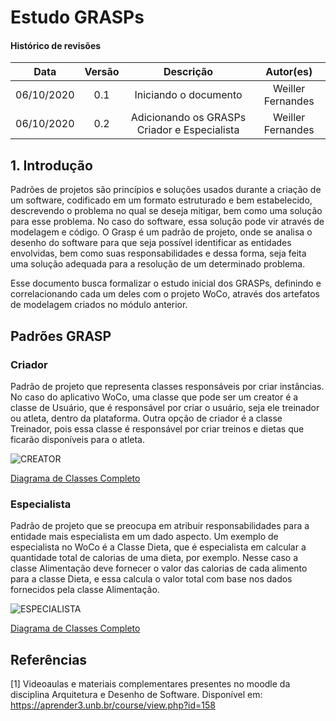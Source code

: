 # Estudo GRASPs

#### Histórico de revisões
|   Data   |  Versão  |        Descrição       |          Autor(es)          |
|:--------:|:--------:|:----------------------:|:---------------------------:|
|06/10/2020|   0.1    | Iniciando o documento       |  Weiller Fernandes  |
|06/10/2020|   0.2    | Adicionando os GRASPs Criador e Especialista | Weiller Fernandes |

## 1. Introdução

Padrões de projetos são princípios e soluções usados durante a criação de um software, codificado em um formato estruturado e bem estabelecido, descrevendo o problema no qual se deseja mitigar, bem como uma solução para esse problema. No caso do software, essa solução pode vir através de modelagem e código.
O Grasp é um padrão de projeto, onde se analisa o desenho do software para que seja possível identificar as entidades envolvidas, bem como suas responsabilidades e dessa forma, seja feita uma solução adequada para a resolução de um determinado problema.

Esse documento busca formalizar o estudo inicial dos GRASPs, definindo e correlacionando cada um deles com o projeto WoCo, através dos artefatos de modelagem criados no módulo anterior.

## Padrões GRASP

### Criador

Padrão de projeto que representa classes responsáveis por criar instâncias. No caso do aplicativo WoCo, uma classe que pode ser um creator é a classe de Usuário, que é responsável por criar o usuário, seja ele treinador ou atleta, dentro da plataforma. Outra opção de criador é a classe Treinador, pois essa classe é responsável por criar treinos e dietas que ficarão disponíveis para o atleta.

![CREATOR](../img/creator.png)

[Diagrama de Classes Completo](../../Modelagem/2.1%20M%C3%B3dulo%20Projeto%20Orientado%20a%20Abordagens%20Tradicionais/Diagramas%20Est%C3%A1ticos/umlClasses.md#vers%C3%A3o-20-com-deped%C3%AAncia-e-associa%C3%A7%C3%A3o)

### Especialista

Padrão de projeto que se preocupa em atribuir responsabilidades para a entidade mais especialista em um dado aspecto. Um exemplo de especialista no WoCo é a Classe Dieta, que é especialista em calcular a quantidade total de calorias de uma dieta, por exemplo. Nesse caso a classe Alimentação deve fornecer o valor das calorias de cada alimento para a classe Dieta, e essa calcula o valor total com base nos dados fornecidos pela classe Alimentação.

![ESPECIALISTA](../img/especialista.png)

[Diagrama de Classes Completo](../../Modelagem/2.1%20M%C3%B3dulo%20Projeto%20Orientado%20a%20Abordagens%20Tradicionais/Diagramas%20Est%C3%A1ticos/umlClasses.md#vers%C3%A3o-20-com-deped%C3%AAncia-e-associa%C3%A7%C3%A3o)

## Referências

[1] Videoaulas e materiais complementares presentes no moodle da disciplina Arquitetura e Desenho de Software. Disponível em: https://aprender3.unb.br/course/view.php?id=158
